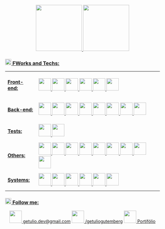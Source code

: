 <!-- <h1 align="center"> Hey dude! Welcome to my Github profile. </h1>
<h3 align="center">This is where I keep my materials and code for development.<br> <h6 align="center"><i>See my <a href="https://gitconnected.com/getuliogutemberg/resume" target="blank">resume</a> to get more info.</i><img src="https://icon-library.com/images/info-icon-svg/info-icon-svg-5.jpg" width="20" height="20"/></h6></h3> -->

<div align="center">
<a href="https://github.com/getuliogutemberg" /><br>
<img height="150em" src="https://github-readme-stats.vercel.app/api?username=getuliogutemberg&show_icons=true&theme=algolia&include_all_commits=true&count_private=true"/>
<img height="150em" src="https://github-readme-stats.vercel.app/api/top-langs/?username=getuliogutemberg&layout=compact&langs_count=16&theme=algolia"/>
</div>

<!-- - 📓 See also my <a href="#" target="blank">Portfolio</a> to know my projects. -->


<h3> <img src="https://4vector.com/i/free-vector-laptop-icon-clip-art_116535_Laptop_Icon_clip_art_hight.png" width="20" height="20"/> FWorks and Techs:</h3>
<table align="center">
 <tr>
<!--   <th>
   teste
  </th>
  <th>
   teste2
  </th> -->
 </tr>
 
 <tr>
  <td>
   <h4>Front-end:</h4>
  </td>
  <td>
   <img src="https://cdn.jsdelivr.net/gh/devicons/devicon/icons/html5/html5-plain-wordmark.svg" width="40" height="40"/>  <img src="https://cdn.jsdelivr.net/gh/devicons/devicon/icons/css3/css3-plain-wordmark.svg" width="40" height="40"/>  <img src="https://cdn.jsdelivr.net/gh/devicons/devicon/icons/javascript/javascript-plain.svg" width="40" height="40"/>  <img src="https://cdn.jsdelivr.net/gh/devicons/devicon/icons/react/react-original-wordmark.svg" width="40" height="40"/>  <img src="https://cdn.jsdelivr.net/gh/devicons/devicon/icons/redux/redux-original.svg" width="40" height="40"/>  <img src="https://cdn.jsdelivr.net/gh/devicons/devicon/icons/bootstrap/bootstrap-plain-wordmark.svg" width="40" height="40"/> 
  </td>
 </tr>
 
 <tr>
  <td>
   <h4>Back-end:</h4>
  </td>
  <td>
   <img src="https://cdn.jsdelivr.net/gh/devicons/devicon/icons/mysql/mysql-original-wordmark.svg" width="40" height="40"/>    <img src="https://cdn.jsdelivr.net/gh/devicons/devicon/icons/docker/docker-plain-wordmark.svg" width="40" height="40"/>  <img src="https://cdn.jsdelivr.net/gh/devicons/devicon/icons/mongodb/mongodb-plain-wordmark.svg" width="40" height="40"/>  <img src="https://cdn.jsdelivr.net/gh/devicons/devicon/icons/nodejs/nodejs-plain-wordmark.svg"  width="40" height="40"/>  <img src="https://cdn.jsdelivr.net/gh/devicons/devicon/icons/php/php-original.svg" width="40" height="40"/>  <img src="https://cdn.jsdelivr.net/gh/devicons/devicon/icons/sequelize/sequelize-original.svg" width="40" height="40"/>  <img src="https://cdn.jsdelivr.net/gh/devicons/devicon/icons/socketio/socketio-original-wordmark.svg" width="40" height="40"/>  <img src="https://cdn.jsdelivr.net/gh/devicons/devicon/icons/express/express-original.svg" width="40" height="40"/>

  </td>
 </tr>
 
 <tr>
  <td>
   <h4>Tests:</h4>
  </td>
  <td>
   <img src="https://cdn.jsdelivr.net/gh/devicons/devicon/icons/jest/jest-plain.svg" width="40" height="40" />  <img src="https://cdn.jsdelivr.net/gh/devicons/devicon/icons/mocha/mocha-plain.svg" width="40" height="40"/>

  </td>
 </tr>
 
 <tr>
  <td>
   <h4>Others:</h4>
  </td>
  <td>
   <img src="https://cdn.jsdelivr.net/gh/devicons/devicon/icons/laravel/laravel-plain-wordmark.svg" width="40" height="40" />  <img src="https://cdn.jsdelivr.net/gh/devicons/devicon/icons/apache/apache-plain-wordmark.svg" width="40" height="40"/>  <img src="https://cdn.jsdelivr.net/gh/devicons/devicon/icons/arduino/arduino-original-wordmark.svg" width="40" height="40"/>  <img src="https://cdn.jsdelivr.net/gh/devicons/devicon/icons/bash/bash-plain.svg" width="40" height="40"/>  <img src="https://cdn.jsdelivr.net/gh/devicons/devicon/icons/composer/composer-original.svg" width="40" height="40"/>  <img src="https://cdn.jsdelivr.net/gh/devicons/devicon/icons/git/git-plain.svg" width="40" height="40"/>  <img src="https://cdn.jsdelivr.net/gh/devicons/devicon/icons/github/github-original-wordmark.svg"  width="40" height="40"/>  <img src="https://cdn.jsdelivr.net/gh/devicons/devicon/icons/heroku/heroku-plain-wordmark.svg" width="40" height="40"/>  <img src="https://cdn.jsdelivr.net/gh/devicons/devicon/icons/raspberrypi/raspberrypi-original.svg" width="40" height="40"/>
  </td>
 </tr>
 
 <tr>
  <td>
   <h4>Systems:</h4>
  </td>
  <td>
   <img src="https://cdn.jsdelivr.net/gh/devicons/devicon/icons/slack/slack-original.svg" width="40" height="40"/>  <img src="https://cdn.jsdelivr.net/gh/devicons/devicon/icons/trello/trello-plain.svg" width="40" height="40"/>  <img src="https://cdn.jsdelivr.net/gh/devicons/devicon/icons/visualstudio/visualstudio-plain.svg" width="40" height="40"/>  <img src="https://cdn.jsdelivr.net/gh/devicons/devicon/icons/vscode/vscode-original.svg" width="40" height="40"/>  <img src="https://cdn.jsdelivr.net/gh/devicons/devicon/icons/windows8/windows8-original.svg" width="40" height="40"/> <img src="https://cdn.jsdelivr.net/gh/devicons/devicon/icons/linux/linux-original.svg" width="40" height="40"/>
  </td>
 </tr>
</table>



<!-- <h3>Follow me:</h3> <a href="https://www.instagram.com/getuliogutemberg/" target="_blank"><img src="https://upload.wikimedia.org/wikipedia/commons/5/58/Instagram-Icon.png" target="_blank" width="40" height="40">  @getuliogutemberg</a> <a href = "mailto:getulio.dev@gmail.com"><img src="https://www.designbust.com/download/1024/png/email_icon_transparent512.png" target="_blank" width="40" height="40">  getulio.dev@gmail.com</a> <a href="https://www.linkedin.com/in/getuliogutemberg/" target="_blank"><img src="https://cdn-icons-png.flaticon.com/512/174/174857.png" target="_blank" width="40" height="40">  /getuliogutemberg</a> -->

<h3> <img src="https://cdn-icons-png.flaticon.com/512/2343/2343805.png" width="20" height="20"> Follow me:</h3> 
<div align="center">
<a href = "mailto:getulio.dev@gmail.com"><img src="https://www.designbust.com/download/1024/png/email_icon_transparent512.png" target="_blank" width="40" height="40">  getulio.dev@gmail.com</a> <a href="https://www.linkedin.com/in/getuliogutemberg/" target="_blank"><img src="https://cdn-icons-png.flaticon.com/512/174/174857.png" target="_blank" width="40" height="40">  /getuliogutemberg</a> <a href="https://portifolio-beta-getuliogutemberg.vercel.app/" target="_blank"><img src="https://cutewallpaper.org/24/folder-png/folder-free-files-and-folders-icons.png
" target="_blank" width="40" height="40">  Portifólio</a>
 
</div>

